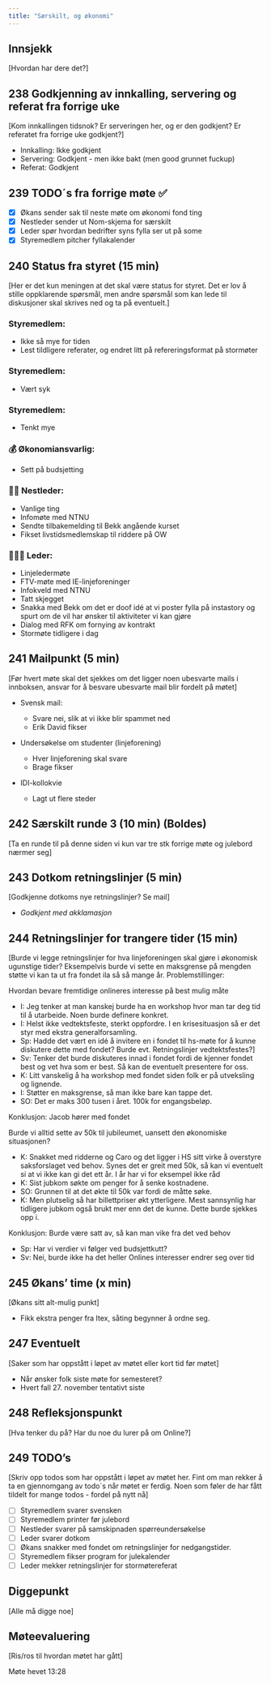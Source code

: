 ```yaml
---
title: "Særskilt, og økonomi"
---
```


## Innsjekk

[Hvordan har dere det?]


## 238 Godkjenning av innkalling, servering og referat fra forrige uke

[Kom innkallingen tidsnok? Er serveringen her, og er den godkjent? Er referatet fra forrige uke godkjent?]

- Innkalling: Ikke godkjent
- Servering: Godkjent - men ikke bakt (men good grunnet fuckup)
- Referat: Godkjent

## 239 TODO´s fra forrige møte **✅**

- [x]  Økans sender sak til neste møte om økonomi fond ting
- [x]  Nestleder sender ut Nom-skjema for særskilt
- [x]  Leder spør hvordan bedrifter syns fylla ser ut på some
- [x]  Styremedlem pitcher fyllakalender

## 240 Status fra styret (15 min)

[Her er det kun meningen at det skal være status for styret. Det er lov å stille oppklarende spørsmål, men andre spørsmål som kan lede til diskusjoner skal skrives ned og ta på eventuelt.]

### **Styremedlem**:
- Ikke så mye for tiden
- Lest tildligere referater, og endret litt på refereringsformat på stormøter


### **Styremedlem**:
- Vært syk

### **Styremedlem**:
- Tenkt mye 

### **💰** Økonomiansvarlig:
- Sett på budsjetting

### 👨🏼 Nestleder:
- Vanlige ting
- Infomøte med NTNU
- Sendte tilbakemelding til Bekk angående kurset
- Fikset livstidsmedlemskap til riddere på OW

### 🧔🏼‍♂️ Leder:
- Linjeledermøte
- FTV-møte med IE-linjeforeninger
- Infokveld med NTNU
- Tatt skjegget
- Snakka med Bekk om det er doof idé at vi poster fylla på instastory og spurt om de vil har ønsker til aktiviteter vi kan gjøre
- Dialog med RFK om fornying av kontrakt
- Stormøte tidligere i dag

## 241 Mailpunkt (5 min)

[Før hvert møte skal det sjekkes om det ligger noen ubesvarte mails i innboksen, ansvar for å besvare ubesvarte mail blir fordelt på møtet]

- Svensk mail: 
    - Svare nei, slik at vi ikke blir spammet ned
    - Erik David fikser

- Undersøkelse om studenter (linjeforening)
    - Hver linjeforening skal svare
    - Brage fikser 

- IDI-kollokvie 
    - Lagt ut flere steder

## 242 Særskilt runde 3 (10 min) (Boldes)
[Ta en runde til på denne siden vi kun var tre stk forrige møte og julebord nærmer seg]

## 243 Dotkom retningslinjer (5 min)

[Godkjenne dotkoms nye retningslinjer? Se mail]


- *Godkjent med akklamasjon*

## 244 Retningslinjer for trangere tider (15 min)

[Burde vi legge retningslinjer for hva linjeforeningen skal gjøre i økonomisk ugunstige tider? Eksempelvis burde vi sette en maksgrense på mengden støtte vi kan ta ut fra fondet ila så så mange år. Problemstillinger:

Hvordan bevare fremtidige onlineres interesse på best mulig måte


- I: Jeg tenker at man kanskej burde ha en workshop hvor man tar deg tid til å utarbeide. Noen burde definere konkret. 
- I: Helst ikke vedtektsfeste, sterkt oppfordre. I en krisesituasjon så er det styr med ekstra generalforsamling. 
- Sp: Hadde det vært en idé å invitere en i fondet til hs-møte for å kunne diskutere dette med fondet? Burde evt. Retningslinjer vedtektsfestes?]
- Sv: Tenker det burde diskuteres innad i fondet fordi de kjenner fondet best og vet hva som er best. Så kan de eventuelt presentere for oss. 
- K: Litt vanskelig å ha workshop med fondet siden folk er på utveksling og lignende. 
- I: Støtter en maksgrense, så man ikke bare kan tappe det. 
- SO: Det er maks 300 tusen i året. 100k for engangsbeløp.

Konklusjon: Jacob hører med fondet

Burde vi alltid sette av 50k til jubileumet, uansett den økonomiske situasjonen?
- K: Snakket med ridderne og Caro og det ligger i HS sitt virke å overstyre saksforslaget ved behov. Synes det er greit med 50k, så kan vi eventuelt si at vi ikke kan gi det ett år. I år har vi for eksempel ikke råd
- K: Sist jubkom søkte om penger for å senke kostnadene. 
- SO: Grunnen til at det økte til 50k var fordi de måtte søke. 
- K: Men plutselig så har billettpriser økt ytterligere. Mest sannsynlig har tidligere jubkom også brukt mer enn det de kunne. Dette burde sjekkes opp i. 

Konklusjon: Burde være satt av, så kan man vike fra det ved behov

- Sp: Har vi verdier vi følger ved budsjettkutt?
- Sv: Nei, burde ikke ha det heller Onlines interesser endrer seg over tid

## 245 Økans’ time (x min)

[Økans sitt alt-mulig punkt]
- Fikk ekstra penger fra Itex,  såting begynner å ordne seg. 

## 247 Eventuelt

[Saker som har oppstått i løpet av møtet eller kort tid før møtet]

- Når ønsker folk siste møte for semesteret?
- Hvert fall 27. november tentativt siste

## 248 Refleksjonspunkt

[Hva tenker du på? Har du noe du lurer på om Online?]

## 249 TODO’s

[Skriv opp todos som har oppstått i løpet av møtet her. Fint om man rekker å ta en gjennomgang av todo´s når møtet er ferdig. Noen som føler de har fått tildelt for mange todos - fordel på nytt nå]
- [ ] Styremedlem svarer svensken
- [ ] Styremedlem printer før julebord
- [ ] Nestleder svarer på samskipnaden spørreundersøkelse
- [ ] Leder svarer dotkom
- [ ] Økans snakker med fondet om retningslinjer for nedgangstider. 
- [ ] Styremedlem fikser program for julekalender
- [ ] Leder mekker retningslinjer for stormøtereferat

## Diggepunkt

[Alle må digge noe]


## Møteevaluering

[Ris/ros til hvordan møtet har gått]

Møte hevet 13:28
